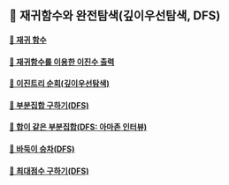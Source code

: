 ## 🦄 재귀함수와 완전탐색(깊이우선탐색, DFS)

#### [🤔 재귀 함수](https://github.com/saseungmin/daily_coding_dojo/tree/master/inflearn_algorism/section8/solution1)

#### [🤔 재귀함수를 이용한 이진수 출력](https://github.com/saseungmin/daily_coding_dojo/tree/master/inflearn_algorism/section8/solution2)

#### [🤔 이진트리 순회(깊이우선탐색)](https://github.com/saseungmin/daily_coding_dojo/tree/master/inflearn_algorism/section8/solution3)

#### [🤔 부분집합 구하기(DFS)](https://github.com/saseungmin/daily_coding_dojo/tree/master/inflearn_algorism/section8/solution4)

#### [🤔 합이 같은 부분집합(DFS: 아마존 인터뷰)](https://github.com/saseungmin/daily_coding_dojo/tree/master/inflearn_algorism/section8/solution5)

#### [🤔 바둑이 승차(DFS)](https://github.com/saseungmin/daily_coding_dojo/tree/master/inflearn_algorism/section8/solution6)

#### [🤔 최대점수 구하기(DFS)](https://github.com/saseungmin/daily_coding_dojo/tree/master/inflearn_algorism/section8/solution7)
